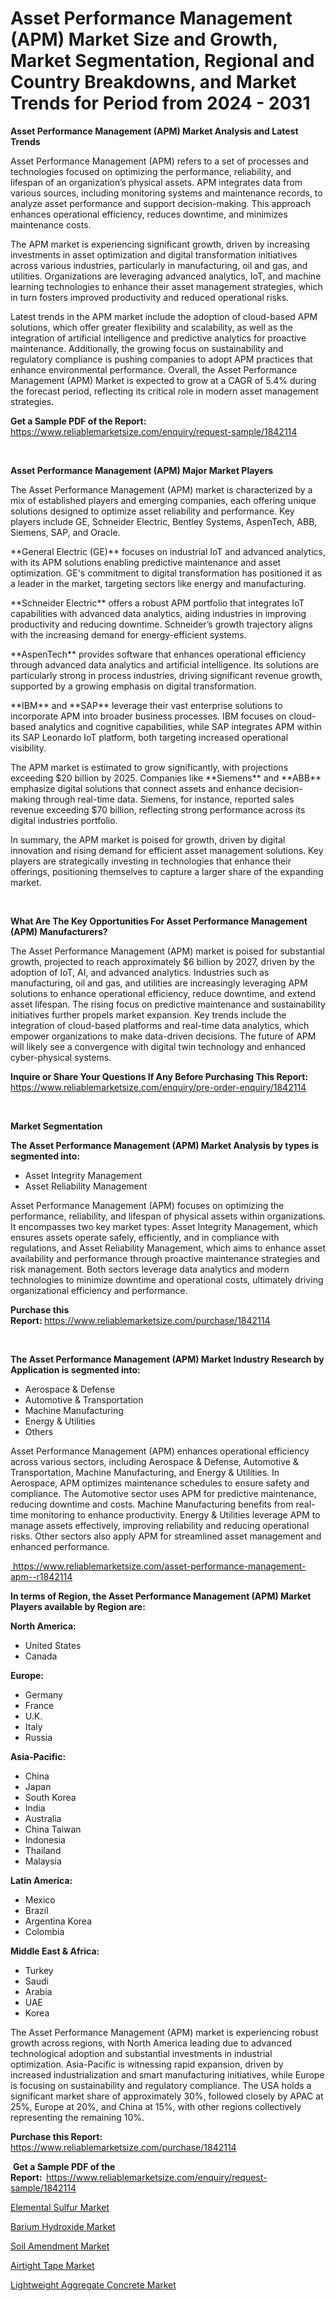 <p><h1>Asset Performance Management (APM) Market Size and Growth, Market Segmentation, Regional and Country Breakdowns, and Market Trends for Period from 2024 -  2031</h1></p><p><strong>Asset Performance Management (APM) Market Analysis and Latest Trends</strong></p>
<p><p>Asset Performance Management (APM) refers to a set of processes and technologies focused on optimizing the performance, reliability, and lifespan of an organization’s physical assets. APM integrates data from various sources, including monitoring systems and maintenance records, to analyze asset performance and support decision-making. This approach enhances operational efficiency, reduces downtime, and minimizes maintenance costs.</p><p>The APM market is experiencing significant growth, driven by increasing investments in asset optimization and digital transformation initiatives across various industries, particularly in manufacturing, oil and gas, and utilities. Organizations are leveraging advanced analytics, IoT, and machine learning technologies to enhance their asset management strategies, which in turn fosters improved productivity and reduced operational risks.</p><p>Latest trends in the APM market include the adoption of cloud-based APM solutions, which offer greater flexibility and scalability, as well as the integration of artificial intelligence and predictive analytics for proactive maintenance. Additionally, the growing focus on sustainability and regulatory compliance is pushing companies to adopt APM practices that enhance environmental performance. Overall, the Asset Performance Management (APM) Market is expected to grow at a CAGR of 5.4% during the forecast period, reflecting its critical role in modern asset management strategies.</p></p>
<p><strong>Get a Sample PDF of the Report:&nbsp;</strong> <a href="https://www.reliablemarketsize.com/enquiry/request-sample/1842114?utm_campaign=1745&utm_medium=2&utm_source=Github&utm_content=ia&utm_term=16102024&utm_id=asset-performance-management-apm">https://www.reliablemarketsize.com/enquiry/request-sample/1842114</a></p>
<p>&nbsp;</p>
<p><strong>Asset Performance Management (APM) Major Market Players</strong></p>
<p><p>The Asset Performance Management (APM) market is characterized by a mix of established players and emerging companies, each offering unique solutions designed to optimize asset reliability and performance. Key players include GE, Schneider Electric, Bentley Systems, AspenTech, ABB, Siemens, SAP, and Oracle.</p><p>**General Electric (GE)** focuses on industrial IoT and advanced analytics, with its APM solutions enabling predictive maintenance and asset optimization. GE's commitment to digital transformation has positioned it as a leader in the market, targeting sectors like energy and manufacturing.</p><p>**Schneider Electric** offers a robust APM portfolio that integrates IoT capabilities with advanced data analytics, aiding industries in improving productivity and reducing downtime. Schneider’s growth trajectory aligns with the increasing demand for energy-efficient systems.</p><p>**AspenTech** provides software that enhances operational efficiency through advanced data analytics and artificial intelligence. Its solutions are particularly strong in process industries, driving significant revenue growth, supported by a growing emphasis on digital transformation.</p><p>**IBM** and **SAP** leverage their vast enterprise solutions to incorporate APM into broader business processes. IBM focuses on cloud-based analytics and cognitive capabilities, while SAP integrates APM within its SAP Leonardo IoT platform, both targeting increased operational visibility.</p><p>The APM market is estimated to grow significantly, with projections exceeding $20 billion by 2025. Companies like **Siemens** and **ABB** emphasize digital solutions that connect assets and enhance decision-making through real-time data. Siemens, for instance, reported sales revenue exceeding $70 billion, reflecting strong performance across its digital industries portfolio.</p><p>In summary, the APM market is poised for growth, driven by digital innovation and rising demand for efficient asset management solutions. Key players are strategically investing in technologies that enhance their offerings, positioning themselves to capture a larger share of the expanding market.</p></p>
<p>&nbsp;</p>
<p><strong>What Are The Key Opportunities For Asset Performance Management (APM) Manufacturers?</strong></p>
<p><p>The Asset Performance Management (APM) market is poised for substantial growth, projected to reach approximately $6 billion by 2027, driven by the adoption of IoT, AI, and advanced analytics. Industries such as manufacturing, oil and gas, and utilities are increasingly leveraging APM solutions to enhance operational efficiency, reduce downtime, and extend asset lifespan. The rising focus on predictive maintenance and sustainability initiatives further propels market expansion. Key trends include the integration of cloud-based platforms and real-time data analytics, which empower organizations to make data-driven decisions. The future of APM will likely see a convergence with digital twin technology and enhanced cyber-physical systems.</p></p>
<p><strong>Inquire or Share Your Questions If Any Before Purchasing This Report:</strong> <a href="https://www.reliablemarketsize.com/enquiry/pre-order-enquiry/1842114?utm_campaign=1745&utm_medium=2&utm_source=Github&utm_content=ia&utm_term=16102024&utm_id=asset-performance-management-apm">https://www.reliablemarketsize.com/enquiry/pre-order-enquiry/1842114</a></p>
<p>&nbsp;</p>
<p><strong>Market Segmentation</strong></p>
<p><strong>The Asset Performance Management (APM) Market Analysis by types is segmented into:</strong></p>
<p><ul><li>Asset Integrity Management</li><li>Asset Reliability Management</li></ul></p>
<p><p>Asset Performance Management (APM) focuses on optimizing the performance, reliability, and lifespan of physical assets within organizations. It encompasses two key market types: Asset Integrity Management, which ensures assets operate safely, efficiently, and in compliance with regulations, and Asset Reliability Management, which aims to enhance asset availability and performance through proactive maintenance strategies and risk management. Both sectors leverage data analytics and modern technologies to minimize downtime and operational costs, ultimately driving organizational efficiency and performance.</p></p>
<p><strong>Purchase this Report:&nbsp;</strong><a href="https://www.reliablemarketsize.com/purchase/1842114?utm_campaign=1745&utm_medium=2&utm_source=Github&utm_content=ia&utm_term=16102024&utm_id=asset-performance-management-apm">https://www.reliablemarketsize.com/purchase/1842114</a></p>
<p>&nbsp;</p>
<p><strong>The Asset Performance Management (APM) Market Industry Research by Application is segmented into:</strong></p>
<p><ul><li>Aerospace & Defense</li><li>Automotive & Transportation</li><li>Machine Manufacturing</li><li>Energy & Utilities</li><li>Others</li></ul></p>
<p><p>Asset Performance Management (APM) enhances operational efficiency across various sectors, including Aerospace & Defense, Automotive & Transportation, Machine Manufacturing, and Energy & Utilities. In Aerospace, APM optimizes maintenance schedules to ensure safety and compliance. The Automotive sector uses APM for predictive maintenance, reducing downtime and costs. Machine Manufacturing benefits from real-time monitoring to enhance productivity. Energy & Utilities leverage APM to manage assets effectively, improving reliability and reducing operational risks. Other sectors also apply APM for streamlined asset management and enhanced performance.</p></p>
<p><a href="https://www.reliablemarketsize.com/asset-performance-management-apm--r1842114?utm_campaign=1745&utm_medium=2&utm_source=Github&utm_content=ia&utm_term=16102024&utm_id=asset-performance-management-apm">&nbsp;https://www.reliablemarketsize.com/asset-performance-management-apm--r1842114</a></p>
<p><strong>In terms of Region, the Asset Performance Management (APM) Market Players available by Region are:</strong></p>
<p>
    <p> <strong> North America: </strong>
        <ul>
            <li>United States</li>
            <li>Canada</li>
        </ul>
        </p> 
    <p> <strong> Europe: </strong>
        <ul>
            <li>Germany</li>
            <li>France</li>
            <li>U.K.</li>
            <li>Italy</li>
            <li>Russia</li>
        </ul>
        </p> 
    <p> <strong> Asia-Pacific: </strong>
        <ul>
            <li>China</li>
            <li>Japan</li>
            <li>South Korea</li>
            <li>India</li>
            <li>Australia</li>
            <li>China Taiwan</li>
            <li>Indonesia</li>
            <li>Thailand</li>
            <li>Malaysia</li>
        </ul>
        </p> 
    <p> <strong> Latin America: </strong>
        <ul>
            <li>Mexico</li>
            <li>Brazil</li>
            <li>Argentina Korea</li>
            <li>Colombia</li>
        </ul>
        </p> 
    <p> <strong> Middle East & Africa: </strong>
        <ul>
            <li>Turkey</li>
            <li>Saudi</li>
            <li>Arabia</li>
            <li>UAE</li>
            <li>Korea</li>
        </ul>
    </p>
    </p>
<p><p>The Asset Performance Management (APM) market is experiencing robust growth across regions, with North America leading due to advanced technological adoption and substantial investments in industrial optimization. Asia-Pacific is witnessing rapid expansion, driven by increased industrialization and smart manufacturing initiatives, while Europe is focusing on sustainability and regulatory compliance. The USA holds a significant market share of approximately 30%, followed closely by APAC at 25%, Europe at 20%, and China at 15%, with other regions collectively representing the remaining 10%.</p></p>
<p><strong>Purchase this Report: </strong><a href="https://www.reliablemarketsize.com/purchase/1842114?utm_campaign=1745&utm_medium=2&utm_source=Github&utm_content=ia&utm_term=16102024&utm_id=asset-performance-management-apm">https://www.reliablemarketsize.com/purchase/1842114</a></p>
<p>&nbsp;<strong>Get a Sample PDF of the Report:&nbsp;&nbsp;</strong><a href="https://www.reliablemarketsize.com/enquiry/request-sample/1842114?utm_campaign=1745&utm_medium=2&utm_source=Github&utm_content=ia&utm_term=16102024&utm_id=asset-performance-management-apm">https://www.reliablemarketsize.com/enquiry/request-sample/1842114</a></p>
<p><strong></strong></p>
<p><p><a href="https://www.linkedin.com/pulse/key-drivers-elemental-sulfur-market-trends-future-outlook-2024-2031-biefc?utm_campaign=1745&utm_medium=2&utm_source=Github&utm_content=ia&utm_term=16102024&utm_id=asset-performance-management-apm">Elemental Sulfur Market</a></p><p><a href="https://www.linkedin.com/pulse/barium-hydroxide-market-revolution-2024-2031-trends-shaping-jxdbc?utm_campaign=1745&utm_medium=2&utm_source=Github&utm_content=ia&utm_term=16102024&utm_id=asset-performance-management-apm">Barium Hydroxide Market</a></p><p><a href="https://www.linkedin.com/pulse/soil-amendment-market-trends-insights-type-application-analysis-dr5rc?utm_campaign=1745&utm_medium=2&utm_source=Github&utm_content=ia&utm_term=16102024&utm_id=asset-performance-management-apm">Soil Amendment Market</a></p><p><a href="https://www.linkedin.com/pulse/airtight-tape-market-global-share-ranking-overall-sales-demand-4htkc?utm_campaign=1745&utm_medium=2&utm_source=Github&utm_content=ia&utm_term=16102024&utm_id=asset-performance-management-apm">Airtight Tape Market</a></p><p><a href="https://www.linkedin.com/pulse/lightweight-aggregate-concrete-market-overview-forecast-2024-gchbc?utm_campaign=1745&utm_medium=2&utm_source=Github&utm_content=ia&utm_term=16102024&utm_id=asset-performance-management-apm">Lightweight Aggregate Concrete Market</a></p></p>